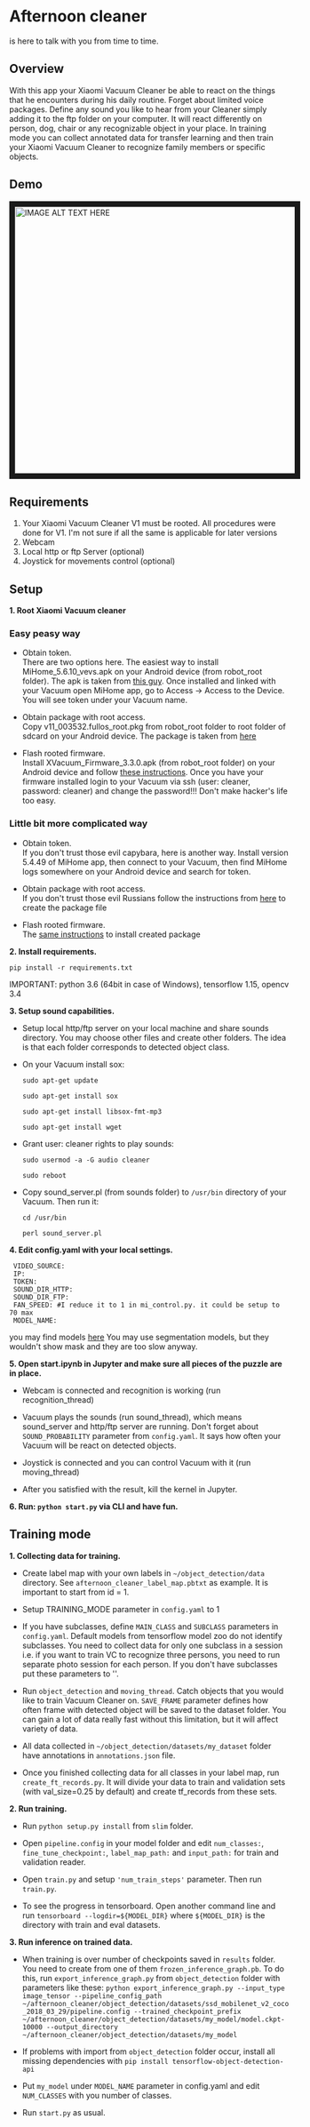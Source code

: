 # Afternoon cleaner
is here to talk with you from time to time.

## Overview
With this app your Xiaomi Vacuum Cleaner be able to react on the things that he encounters during his daily routine. Forget about limited voice packages. Define any sound you like to hear from your Cleaner simply adding it to the ftp folder on your computer. It will react differently on person, dog, chair or any recognizable object in your place.
In training mode you can collect annotated data for transfer learning and then train your Xiaomi Vacuum Cleaner to recognize family members or specific objects.

## Demo
<a href="http://www.youtube.com/watch?feature=player_embedded&v=s4Qufob6oNQ
" target="_blank"><img src="http://img.youtube.com/vi/s4Qufob6oNQ/0.jpg"
alt="IMAGE ALT TEXT HERE" width="640" height="480" border="10" /></a>

## Requirements
1. Your Xiaomi Vacuum Cleaner V1 must be rooted. All procedures were done for V1. I'm not sure if all the same is applicable for later versions   
2. Webcam
3. Local http or ftp Server (optional)
4. Joystick for movements control (optional)


## Setup

**1. Root Xiaomi Vacuum cleaner**  

  ### Easy peasy way

  * Obtain token.  
      There are two options here. The easiest way to install MiHome_5.6.10_vevs.apk on your Android device (from robot_root folder). The apk is taken from [this guy](http://www.kapiba.ru/2017/11/mi-home.html). Once installed and linked with your Vacuum open MiHome app, go to Access -> Access to the Device. You will see token under your Vacuum name.

  * Obtain package with root access.  
      Copy v11_003532.fullos_root.pkg from robot_root folder to root folder of sdcard on your Android device. The package is taken from [here](http://4pda.ru/forum/index.php?showtopic=881982&st=5240)

  * Flash rooted firmware.  
      Install XVacuum_Firmware_3.3.0.apk (from robot_root folder) on your Android device and follow [these instructions](
    https://forum.xda-developers.com/android/apps-games/app-xvacuum-firmware-xiaomi-vacuum-t3896526). Once you have your firmware installed login to your Vacuum via ssh (user: cleaner, password: cleaner) and change the password!!! Don't make hacker's life too easy.

### Little bit more complicated way
  * Obtain token.  
      If you don't trust those evil capybara, here is another way. Install version 5.4.49 of MiHome app, then connect to your Vacuum, then find MiHome logs somewhere on your Android device and search for token.

  * Obtain package with root access.  
      If you don't trust those evil Russians follow the instructions from [here](https://github.com/dgiese/dustcloud/wiki/VacuumRobots-manual-update-root-Howto) to create the package file

  * Flash rooted firmware.  
      The [same instructions](https://github.com/dgiese/dustcloud/wiki/VacuumRobots-manual-update-root-Howto) to install created package

**2. Install requirements.**

`pip install -r requirements.txt`

IMPORTANT: python 3.6 (64bit in case of Windows), tensorflow 1.15, opencv 3.4

**3. Setup sound capabilities.**

  * Setup local http/ftp server on your local machine and share sounds directory. You may choose other files and create other folders. The idea is that each folder corresponds to detected object class.

  * On your Vacuum install sox:  

        sudo apt-get update

        sudo apt-get install sox  

        sudo apt-get install libsox-fmt-mp3

        sudo apt-get install wget


  * Grant user: cleaner rights to play sounds:

        sudo usermod -a -G audio cleaner  

        sudo reboot  

  * Copy sound_server.pl (from sounds folder) to `/usr/bin` directory of your Vacuum. Then run it:

        cd /usr/bin

        perl sound_server.pl  

**4. Edit config.yaml with your local settings.**

     VIDEO_SOURCE:  
     IP:  
     TOKEN:  
     SOUND_DIR_HTTP:  
     SOUND_DIR_FTP:  
     FAN_SPEED: #I reduce it to 1 in mi_control.py. it could be setup to 70 max  
     MODEL_NAME:  

  you may find models [here](https://github.com/tensorflow/models/blob/master/research/object_detection/g3doc/detection_model_zoo.md.) You may use segmentation models, but they wouldn't show mask and they are too slow anyway.

**5. Open start.ipynb in Jupyter and make sure all pieces of the puzzle are in place.**  

  * Webcam is connected and recognition is working (run recognition_thread)  

  * Vacuum plays the sounds (run sound_thread), which means sound_server and http/ftp server are running. Don't forget about `SOUND_PROBABILITY` parameter from `config.yaml`. It says how often your Vacuum will be react on detected objects.  

  * Joystick is connected and you can control Vacuum with it (run moving_thread)  

  * After you satisfied with the result, kill the kernel in Jupyter.



**6. Run: `python start.py` via CLI and have fun.**


## Training mode

**1. Collecting data for training.**

  * Create label map with your own labels in `~/object_detection/data` directory. See `afternoon_cleaner_label_map.pbtxt` as example. It is important to start from id = 1.

  * Setup TRAINING_MODE parameter in `config.yaml` to 1

  * If you have subclasses, define `MAIN_CLASS` and `SUBCLASS` parameters in `config.yaml`. Default models from tensorflow model zoo do not identify subclasses. You need to collect data for only one subclass in a session i.e. if you want to train VC to recognize three persons, you need to run separate photo session for each person. If you don't have subclasses put these parameters to ''.

  * Run `object_detection` and `moving_thread`. Catch objects that you would like to train Vacuum Cleaner on. `SAVE_FRAME` parameter defines how often frame with detected object will be saved to the dataset folder. You can gain a lot of data really fast without this limitation, but it will affect variety of data.

  * All data collected in `~/object_detection/datasets/my_dataset` folder have annotations in `annotations.json` file.

  * Once you finished collecting data for all classes in your label map, run `create_ft_records.py`. It will divide your data to train and validation sets (with val_size=0.25 by default) and create tf_records from these sets.

**2. Run training.**

  * Run `python setup.py install` from `slim` folder.

  * Open `pipeline.config` in your model folder and edit `num_classes:`, `fine_tune_checkpoint:`, `label_map_path:` and `input_path:` for train and validation reader.

  * Open `train.py` and setup `'num_train_steps'` parameter. Then run `train.py`.

  * To see the progress in tensorboard. Open another command line and run `tensorboard --logdir=${MODEL_DIR}` where `${MODEL_DIR}` is the directory with train and eval datasets.

**3. Run inference on trained data.**

  * When training is over number of checkpoints saved in `results` folder. You need to create from one of them `frozen_inference_graph.pb`. To do this, run `export_inference_graph.py` from `object_detection` folder with parameters like these: `python export_inference_graph.py --input_type image_tensor --pipeline_config_path ~/afternoon_cleaner/object_detection/datasets/ssd_mobilenet_v2_coco_2018_03_29/pipeline.config --trained_checkpoint_prefix ~/afternoon_cleaner/object_detection/datasets/my_model/model.ckpt-10000 --output_directory ~/afternoon_cleaner/object_detection/datasets/my_model`

  * If problems with import from `object_detection` folder occur, install all missing dependencies with `pip install tensorflow-object-detection-api`

  * Put `my_model` under `MODEL_NAME` parameter in config.yaml and edit `NUM_CLASSES` with you number of classes.

  * Run `start.py` as usual.
